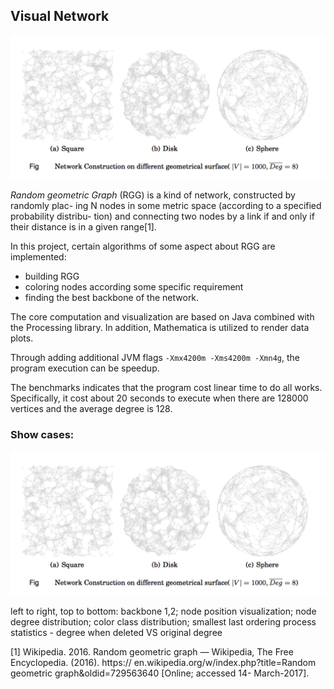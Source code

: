 ## Visual Network
![network-showcase](https://github.com/tankiJong/visual-network/blob/master/network-showcase.png?raw=true)

*Random geometric Graph* (RGG) is a kind of network, constructed by randomly plac- ing N nodes in some metric space (according to a specified probability distribu- tion) and connecting two nodes by a link if and only if their distance is in a given range[1].

In this project, certain algorithms of some aspect about RGG are implemented:
* building RGG
* coloring nodes according some specific requirement
* finding the best backbone of the network.

The core computation and visualization are based on Java combined with the Processing library. In addition, Mathematica is utilized to render data plots. 

Through adding additional JVM flags `-Xmx4200m -Xms4200m -Xmn4g`, the program execution can be speedup.

The benchmarks indicates that the program cost linear time to do all works. Specifically, it cost about 20 seconds to execute when there are 128000 vertices and the average degree is 128.

### Show cases:
![statistic-showcase](https://github.com/tankiJong/visual-network/blob/master/network-showcase.png?raw=true)

left to right, top to bottom: backbone 1,2; node position visualization; node degree distribution; color class distribution; smallest last ordering process statistics - degree when deleted VS original degree

[1] Wikipedia. 2016. Random geometric graph — Wikipedia, The Free Encyclopedia. (2016). https:// en.wikipedia.org/w/index.php?title=Random geometric graph&oldid=729563640 [Online; accessed 14- March-2017].
